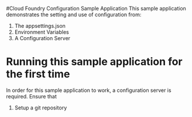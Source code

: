 #Cloud Foundry Configuration Sample Application
This sample application demonstrates the setting and use of configuration from:

1) The appsettings.json
2) Environment Variables
3) A Configuration Server

# Running this sample application for the first time
In order for this sample application to work, a configuration server is required.
Ensure that 

1) Setup a git repository   

